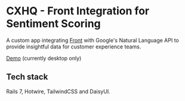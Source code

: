 # CXHQ - Front Integration for Sentiment Scoring
A custom app integrating [Front](https://front.com) with Google's Natural Language API to provide insightful data for customer experience teams. 

[Demo](https://y8p47.hatchboxapp.com/)  (currently desktop only)

## Tech stack
Rails 7, Hotwire, TailwindCSS and DaisyUI. 
